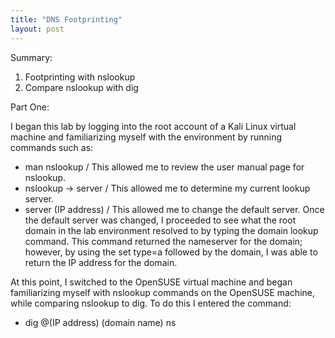 ```yaml
---
title: "DNS Footprinting"
layout: post
---
```

Summary:
  1. Footprinting with nslookup
  2. Compare nslookup with dig

Part One:

I began this lab by logging into the root account of a Kali Linux virtual machine and familiarizing myself with the environment by running commands such as:
  - man nslookup / This allowed me to review the user manual page for nslookup.
  - nslookup -> server / This allowed me to determine my current lookup server.
  - server (IP address) / This allowed me to change the default server.
Once the default server was changed, I proceeded to see what the root domain in the lab environment resolved to by typing the domain lookup command.
This command returned the nameserver for the domain; however, by using the set type=a followed by the domain, I was able to return the IP address for the domain.

At this point, I switched to the OpenSUSE virtual machine and began familiarizing myself with nslookup commands on the OpenSUSE machine, while comparing nslookup to dig. To do this I entered the command:
  - dig @(IP address) (domain name) ns


